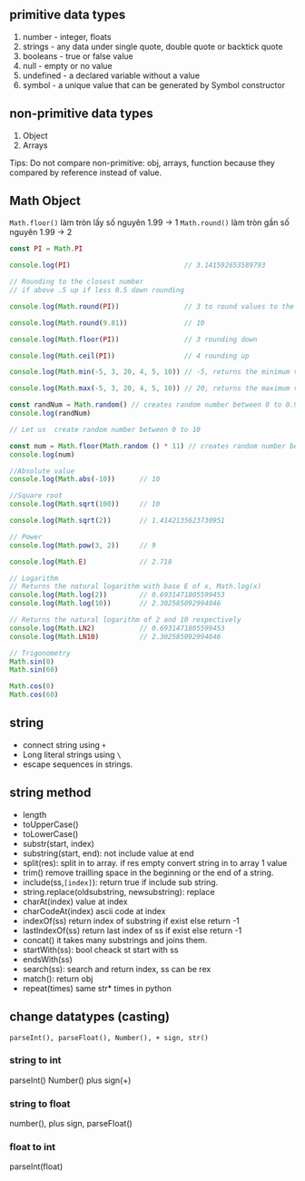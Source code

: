 ## primitive data types
1. number - integer, floats
2. strings - any data under single quote, double quote or backtick quote
3. booleans - true or false value
4. null - empty or no value
5. undefined - a declared variable without a value
6. symbol - a unique value that can be generated by Symbol constructor
## non-primitive data types
1. Object
2. Arrays

<p class='nhan'>Tips: Do not compare non-primitive: obj, arrays, function because they compared by reference instead of value.</p>

## Math Object
`Math.floor()` làm tròn lấy số nguyên 1.99 -> 1
`Math.round()` làm tròn gần số nguyên 1.99 -> 2
```js
const PI = Math.PI

console.log(PI)                            // 3.141592653589793

// Rounding to the closest number
// if above .5 up if less 0.5 down rounding

console.log(Math.round(PI))                // 3 to round values to the nearest number

console.log(Math.round(9.81))              // 10

console.log(Math.floor(PI))                // 3 rounding down

console.log(Math.ceil(PI))                 // 4 rounding up

console.log(Math.min(-5, 3, 20, 4, 5, 10)) // -5, returns the minimum value

console.log(Math.max(-5, 3, 20, 4, 5, 10)) // 20, returns the maximum value

const randNum = Math.random() // creates random number between 0 to 0.999999
console.log(randNum)

// Let us  create random number between 0 to 10

const num = Math.floor(Math.random () * 11) // creates random number between 0 and 10
console.log(num)

//Absolute value
console.log(Math.abs(-10))      // 10

//Square root
console.log(Math.sqrt(100))     // 10

console.log(Math.sqrt(2))       // 1.4142135623730951

// Power
console.log(Math.pow(3, 2))     // 9

console.log(Math.E)             // 2.718

// Logarithm
// Returns the natural logarithm with base E of x, Math.log(x)
console.log(Math.log(2))        // 0.6931471805599453
console.log(Math.log(10))       // 2.302585092994046

// Returns the natural logarithm of 2 and 10 respectively
console.log(Math.LN2)           // 0.6931471805599453
console.log(Math.LN10)          // 2.302585092994046

// Trigonometry
Math.sin(0)
Math.sin(60)

Math.cos(0)
Math.cos(60)
```
## string
- connect string using `+`
- Long literal strings using `\`
- escape sequences in strings.
## string method
- length
- toUpperCase()
- toLowerCase()
- substr(start, index)
- substring(start, end): not include value at end
- split(res): split in to array. if res empty convert string in to array 1 value
- trim() remove trailling space in the beginning or the end of a string.
- include(ss,`[index]`): return true if include sub string.
- string.replace(oldsubstring, newsubstring): replace
- charAt(index) value at index
- charCodeAt(index) ascii code at index
- indexOf(ss) return index of substring if exist else return -1
- lastIndexOf(ss) return last index of ss if exist else return -1
- concat() it takes many substrings and joins them.
- startWith(ss): bool cheack st start with ss
- endsWith(ss)
- search(ss): search and return index, ss can be rex
- match(): return obj
- repeat(times) same str* times in python

## change datatypes (casting)

`parseInt(), parseFloat(), Number(), + sign, str()`
### string to int
parseInt()
Number()
plus sign(+)
### string to float
number(), plus sign, parseFloat()
### float to int
parseInt(float)